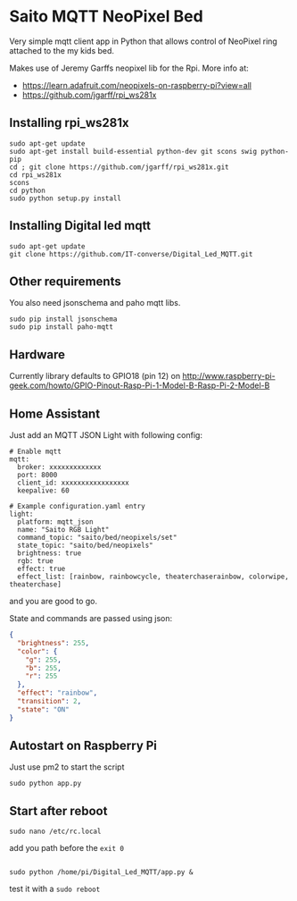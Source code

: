 # Saito MQTT NeoPixel Bed

Very simple mqtt client app in Python that allows control of NeoPixel ring
attached to the my kids bed.

Makes use of Jeremy Garffs neopixel lib for the Rpi. More info at:

* https://learn.adafruit.com/neopixels-on-raspberry-pi?view=all
* https://github.com/jgarff/rpi_ws281x

## Installing rpi_ws281x

```shell
sudo apt-get update
sudo apt-get install build-essential python-dev git scons swig python-pip
cd ; git clone https://github.com/jgarff/rpi_ws281x.git
cd rpi_ws281x
scons
cd python
sudo python setup.py install
```


## Installing Digital led mqtt

```shell
sudo apt-get update
git clone https://github.com/IT-converse/Digital_Led_MQTT.git
```

## Other requirements

You also need jsonschema and paho mqtt libs.

```shell
sudo pip install jsonschema
sudo pip install paho-mqtt
```

## Hardware

Currently library defaults to GPIO18 (pin 12) on http://www.raspberry-pi-geek.com/howto/GPIO-Pinout-Rasp-Pi-1-Model-B-Rasp-Pi-2-Model-B

## Home Assistant

Just add an MQTT JSON Light with following config:

```
# Enable mqtt
mqtt:
  broker: xxxxxxxxxxxxx
  port: 8000
  client_id: xxxxxxxxxxxxxxxxx
  keepalive: 60

# Example configuration.yaml entry
light:
  platform: mqtt_json
  name: "Saito RGB Light"
  command_topic: "saito/bed/neopixels/set"
  state_topic: "saito/bed/neopixels"
  brightness: true
  rgb: true
  effect: true
  effect_list: [rainbow, rainbowcycle, theaterchaserainbow, colorwipe, theaterchase]
```

and you are good to go.

State and commands are passed using json:

```json
{
  "brightness": 255,
  "color": {
    "g": 255,
    "b": 255,
    "r": 255
  },
  "effect": "rainbow",
  "transition": 2,
  "state": "ON"
}
```

## Autostart on Raspberry Pi

Just use pm2 to start the script

```shell
sudo python app.py
```

## Start after reboot

```shell
sudo nano /etc/rc.local
```

add you path before the `exit 0`

```shell

sudo python /home/pi/Digital_Led_MQTT/app.py &

```

test it with a `sudo reboot`


